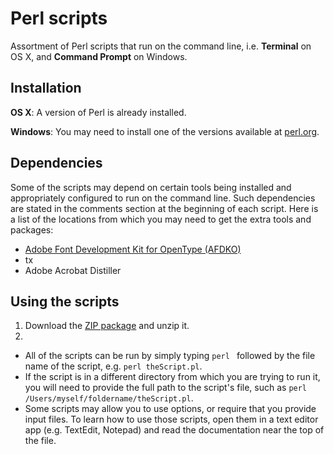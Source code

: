 Perl scripts
=========================
Assortment of Perl scripts that run on the command line, i.e. **Terminal** on OS X, and **Command Prompt** on Windows.

Installation
-----
**OS X**: A version of Perl is already installed.

**Windows**: You may need to install one of the versions available at [perl.org](http://www.perl.org/get.html).

Dependencies
-----
Some of the scripts may depend on certain tools being installed and appropriately configured to run on the command line. Such dependencies are stated in the comments section at the beginning of each script.
Here is a list of the locations from which you may need to get the extra tools and packages:

* [Adobe Font Development Kit for OpenType (AFDKO)](http://www.adobe.com/devnet/opentype/afdko.html)
 * tx
* Adobe Acrobat Distiller

Using the scripts
-----
1. Download the [ZIP package](https://github.com/adobe-type-tools/perl-scripts/archive/master.zip) and unzip it.
2. 
 * All of the scripts can be run by simply typing `perl ` followed by the file name of the script, e.g. `perl theScript.pl`.
 * If the script is in a different directory from which you are trying to run it, you will need to provide the full path to the script's file, such as `perl /Users/myself/foldername/theScript.pl`.
 * Some scripts may allow you to use options, or require that you provide input files. To learn how to use those scripts, open them in a text editor app (e.g. TextEdit, Notepad) and read the documentation near the top of the file.
